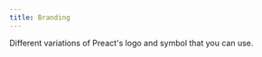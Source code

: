 ```yaml
---
title: Branding
---
```


Different variations of Preact's logo and symbol that you can use.

<branding></branding>
